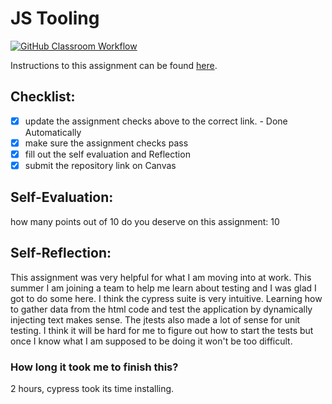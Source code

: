JS Tooling
===================================
[![GitHub Classroom Workflow](https://github.com/ZachtMac/Tooling-Lab-Template/actions/workflows/classroom.yml/badge.svg)](https://github.com/ZachtMac/Tooling-Lab-Template/actions/workflows/classroom.yml)

Instructions to this assignment can be found [here](https://reedws.github.io/IT3049C/coursework/labs/tooling/).

## Checklist:
- [x] update the assignment checks above to the correct link. - Done Automatically
- [x] make sure the assignment checks pass
- [x] fill out the self evaluation and Reflection
- [x] submit the repository link on Canvas

## Self-Evaluation: 
how many points out of 10 do you deserve on this assignment: 10

## Self-Reflection:
This assignment was very helpful for what I am moving into at work. This summer I am joining a team to help me learn about testing and I was glad I got to do some here.
I think the cypress suite is very intuitive. Learning how to gather data from the html code and test the application by dynamically injecting text makes sense.
The jtests also made a lot of sense for unit testing. I think it will be hard for me to figure out how to start the tests but once I know what I am supposed to be doing it won't be too difficult.


### How long it took me to finish this?
2 hours, cypress took its time installing.